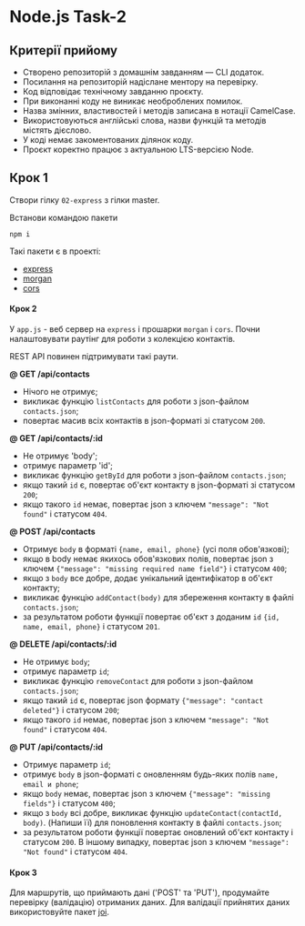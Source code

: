 # Node.js Task-2

## Критерії прийому

- Створено репозиторій з домашнім завданням — CLI додаток.
- Посилання на репозиторій надіслане ментору на перевірку.
- Код відповідає технічному завданню проєкту.
- При виконанні коду не виникає необроблених помилок.
- Назва змінних, властивостей і методів записана в нотації СamelCase.
- Використовуються англійські слова, назви функцій та методів містять дієслово.
- У коді немає закоментованих ділянок коду.
- Проєкт коректно працює з актуальною LTS-версією Node.

## Крок 1

Створи гілку `02-express` з гілки master.

Встанови командою пакети

```
npm i
```

Такі пакети є в проекті:

- [express](https://www.npmjs.com/package/express)
- [morgan](https://www.npmjs.com/package/morgan)
- [cors](https://www.npmjs.com/package/cors)

#### Крок 2

У `app.js` - веб сервер на `express` і прошарки `morgan` і `cors`. Почни налаштовувати раутінг для
роботи з колекцією контактів.

REST API повинен підтримувати такі раути.

**@ GET /api/contacts**

- Нічого не отримує;
- викликає функцію `listContacts` для роботи з json-файлом `contacts.json`;
- повертає масив всіх контактів в json-форматі зі статусом `200`.

**@ GET /api/contacts/:id**

- Не отримує 'body';
- отримує параметр 'id';
- викликає функцію `getById` для роботи з json-файлом `contacts.json`;
- якщо такий `id` є, повертає об'єкт контакту в json-форматі зі статусом `200`;
- якщо такого `id` немає, повертає json з ключем `"message": "Not found"` і статусом `404`.

**@ POST /api/contacts**

- Отримує `body` в форматі `{name, email, phone}` (усі поля обов'язкові);
- якщо в body немає якихось обов'язкових полів, повертає json з ключем
  `{"message": "missing required name field"}` і статусом `400`;
- якщо з `body` все добре, додає унікальний ідентифікатор в об'єкт контакту;
- викликає функцію `addContact(body)` для збереження контакту в файлі `contacts.json`;
- за результатом роботи функції повертає об'єкт з доданим `id` `{id, name, email, phone}` і статусом
  `201`.

**@ DELETE /api/contacts/:id**

- Не отримує `body`;
- отримує параметр `id`;
- викликає функцію `removeContact` для роботи з json-файлом `contacts.json`;
- якщо такий `id` є, повертає json формату `{"message": "contact deleted"}` і статусом `200`;
- якщо такого `id` немає, повертає json з ключем `"message": "Not found"` і статусом `404`.

**@ PUT /api/contacts/:id**

- Отримує параметр `id`;
- отримує `body` в json-форматі c оновленням будь-яких полів `name, email и phone`;
- якщо `body` немає, повертає json з ключем `{"message": "missing fields"}` і статусом `400`;
- якщо з `body` всі добре, викликає функцію `updateContact(contactId, body)`. (Напиши її) для
  поновлення контакту в файлі `contacts.json`;
- за результатом роботи функції повертає оновлений об'єкт контакту і статусом `200`. В іншому
  випадку, повертає json з ключем `"message": "Not found"` і статусом `404`.

#### Крок 3

Для маршрутів, що приймають дані ('POST' та 'PUT'), продумайте перевірку (валідацію) отриманих
даних. Для валідації прийнятих даних використовуйте пакет [joi](https://github.com/sideway/joi).
